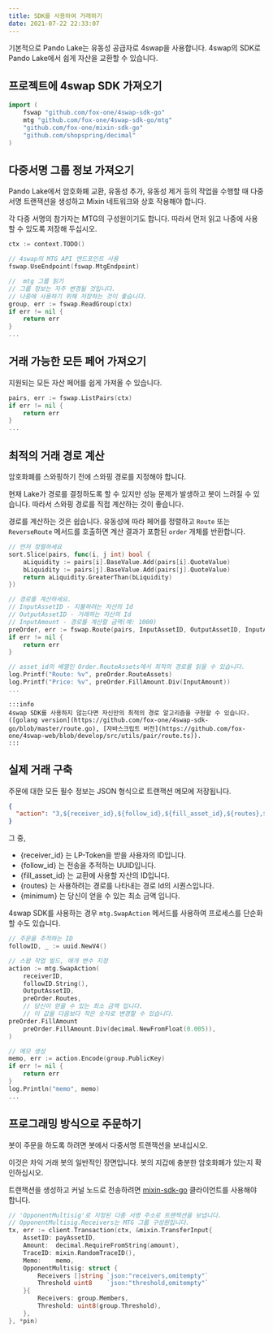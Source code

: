 ```yaml
---
title: SDK를 사용하여 거래하기
date: 2021-07-22 22:33:07
---
```


기본적으로 Pando Lake는 유동성 공급자로 4swap을 사용합니다. 4swap의 SDK로 Pando Lake에서 쉽게 자산을 교환할 수 있습니다.

## 프로젝트에 4swap SDK 가져오기

```go
import (
    fswap "github.com/fox-one/4swap-sdk-go"
    mtg "github.com/fox-one/4swap-sdk-go/mtg"
    "github.com/fox-one/mixin-sdk-go"
    "github.com/shopspring/decimal"
)
```

## 다중서명 그룹 정보 가져오기

Pando Lake에서 암호화폐 교환, 유동성 추가, 유동성 제거 등의 작업을 수행할 때 다중서명 트랜잭션을 생성하고 Mixin 네트워크와 상호 작용해야 합니다.

각 다중 서명의 참가자는 MTG의 구성원이기도 합니다. 따라서 먼저 읽고 나중에 사용할 수 있도록 저장해 두십시오.

```go
ctx := context.TODO()

// 4swap의 MTG API 엔드포인트 사용
fswap.UseEndpoint(fswap.MtgEndpoint)

//  mtg 그룹 읽기
// 그룹 정보는 자주 변경될 것입니다.
// 나중에 사용하기 위해 저장하는 것이 좋습니다.
group, err := fswap.ReadGroup(ctx)
if err != nil {
    return err
}
...
```

## 거래 가능한 모든 페어 가져오기

지원되는 모든 자산 페어를 쉽게 가져올 수 있습니다.

```go
pairs, err := fswap.ListPairs(ctx)
if err != nil {
    return err
}
...
```

## 최적의 거래 경로 계산

암호화폐를 스와핑하기 전에 스와핑 경로를 지정해야 합니다.

현재 Lake가 경로를 결정하도록 할 수 있지만 성능 문제가 발생하고 봇이 느려질 수 있습니다. 따라서 스와핑 경로를 직접 계산하는 것이 좋습니다.

경로를 계산하는 것은 쉽습니다. 유동성에 따라 페어를 정렬하고 `Route` 또는 `ReverseRoute` 메서드를 호출하면 계산 결과가 포함된 `order` 개체를 반환합니다.

```go
// 먼저 정렬하세요
sort.Slice(pairs, func(i, j int) bool {
    aLiquidity := pairs[i].BaseValue.Add(pairs[i].QuoteValue)
    bLiquidity := pairs[j].BaseValue.Add(pairs[j].QuoteValue)
    return aLiquidity.GreaterThan(bLiquidity)
})

// 경로를 계산하세요.
// InputAssetID - 지불하려는 자산의 Id
// OutputAssetID - 거래하는 자산의 Id
// InputAmount - 경로를 계산할 금액(예: 1000)
preOrder, err := fswap.Route(pairs, InputAssetID, OutputAssetID, InputAmount)
if err != nil {
    return err
}

// asset_id의 배열인 Order.RouteAssets에서 최적의 경로를 읽을 수 있습니다.
log.Printf("Route: %v", preOrder.RouteAssets)
log.Printf("Price: %v", preOrder.FillAmount.Div(InputAmount))
...
```

````mdx-code-block
:::info
4swap SDK를 사용하지 않는다면 자신만의 최적의 경로 알고리즘을 구현할 수 있습니다.([golang version](https://github.com/fox-one/4swap-sdk-go/blob/master/route.go), [자바스크립트 버전](https://github.com/fox-one/4swap-web/blob/develop/src/utils/pair/route.ts)).
:::
````

## 실제 거래 구축

주문에 대한 모든 필수 정보는 JSON 형식으로 트랜잭션 메모에 저장됩니다.

```json
{
  "action": "3,${receiver_id},${follow_id},${fill_asset_id},${routes},${minimum}"
}
```

그 중,

  - {receiver_id} 는 LP-Token을 받을 사용자의 ID입니다.
  - {follow_id} 는 전송을 추적하는 UUID입니다.
  - {fill_asset_id} 는 교환에 사용할 자산의 ID입니다.
  - {routes} 는 사용하려는 경로를 나타내는 경로 Id의 시퀀스입니다.
  - {minimum} 는 당신이 얻을 수 있는 최소 금액 입니다.

4swap SDK를 사용하는 경우 `mtg.SwapAction` 메서드를 사용하여 프로세스를 단순화할 수도 있습니다.

```go
// 주문을 추적하는 ID
followID, _ := uuid.NewV4()

// 스왑 작업 빌드, 매개 변수 지정
action := mtg.SwapAction(
    receiverID,
    followID.String(),
    OutputAssetID,
    preOrder.Routes,
    // 당신이 얻을 수 있는 최소 금액 입니다.
    // 이 값을 다음보다 작은 숫자로 변경할 수 있습니다.
preOrder.FillAmount
    preOrder.FillAmount.Div(decimal.NewFromFloat(0.005)),
)

// 메모 생성
memo, err := action.Encode(group.PublicKey)
if err != nil {
    return err
}
log.Println("memo", memo)
...

```

## 프로그래밍 방식으로 주문하기

봇이 주문을 하도록 하려면 봇에서 다중서명 트랜잭션을 보내십시오.

이것은 차익 거래 봇의 일반적인 장면입니다. 봇의 지갑에 충분한 암호화폐가 있는지 확인하십시오.

트랜잭션을 생성하고 커널 노드로 전송하려면 [mixin-sdk-go](https://github.com/fox-one/mixin-sdk-go) 클라이언트를 사용해야 합니다.

```go
// 'OpponentMultisig'로 지정된 다중 서명 주소로 트랜잭션을 보냅니다.
// OpponentMultisig.Receivers는 MTG 그룹 구성원입니다.
tx, err := client.Transaction(ctx, &mixin.TransferInput{
    AssetID: payAssetID,
    Amount:  decimal.RequireFromString(amount),
    TraceID: mixin.RandomTraceID(),
    Memo:    memo,
    OpponentMultisig: struct {
        Receivers []string `json:"receivers,omitempty"`
        Threshold uint8    `json:"threshold,omitempty"`
    }{
        Receivers: group.Members,
        Threshold: uint8(group.Threshold),
    },
}, *pin)
```

